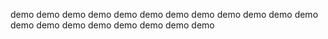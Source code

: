 demo
demo
demo
demo
demo
demo
demo
demo
demo
demo
demo
demo
demo
demo
demo
demo
demo
demo
demo
demo
